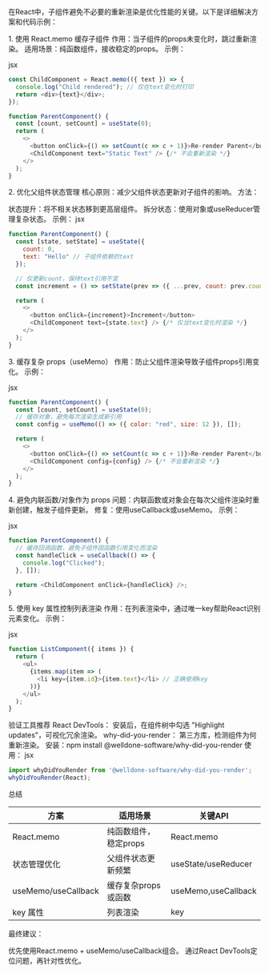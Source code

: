 在React中，子组件避免不必要的重新渲染是优化性能的关键。以下是详细解决方案和代码示例：

‌1. 使用 React.memo 缓存子组件‌
‌作用‌：当子组件的props未变化时，跳过重新渲染。
‌适用场景‌：纯函数组件，接收稳定的props。
‌示例‌：

jsx
```js
const ChildComponent = React.memo(({ text }) => {
  console.log("Child rendered"); // 仅在text变化时打印
  return <div>{text}</div>;
});

function ParentComponent() {
  const [count, setCount] = useState(0);
  return (
    <>
      <button onClick={() => setCount(c => c + 1)}>Re-render Parent</button>
      <ChildComponent text="Static Text" /> {/* 不会重新渲染 */}
    </>
  );
}
```
‌2. 优化父组件状态管理‌
‌核心原则‌：减少父组件状态更新对子组件的影响。
‌方法‌：

‌状态提升‌：将不相关状态移到更高层组件。
‌拆分状态‌：使用对象或useReducer管理复杂状态。
‌示例‌：
jsx
```js
function ParentComponent() {
  const [state, setState] = useState({
    count: 0,
    text: "Hello" // 子组件依赖的text
  });

  // 仅更新count，保持text引用不变
  const increment = () => setState(prev => ({ ...prev, count: prev.count + 1 }));

  return (
    <>
      <button onClick={increment}>Increment</button>
      <ChildComponent text={state.text} /> {/* 仅当text变化时渲染 */}
    </>
  );
}
```
‌3. 缓存复杂 props（useMemo）‌
‌作用‌：防止父组件渲染导致子组件props引用变化。
‌示例‌：

jsx
```js
function ParentComponent() {
  const [count, setCount] = useState(0);
  // 缓存对象，避免每次渲染生成新引用
  const config = useMemo(() => ({ color: "red", size: 12 }), []);

  return (
    <>
      <button onClick={() => setCount(c => c + 1)}>Re-render Parent</button>
      <ChildComponent config={config} /> {/* 不会重新渲染 */}
    </>
  );
}
```
‌4. 避免内联函数/对象作为 props‌
‌问题‌：内联函数或对象会在每次父组件渲染时重新创建，触发子组件更新。
‌修复‌：使用useCallback或useMemo。
‌示例‌：

jsx
```js
function ParentComponent() {
  // 缓存回调函数，避免子组件因函数引用变化而渲染
  const handleClick = useCallback(() => {
    console.log("Clicked");
  }, []);

  return <ChildComponent onClick={handleClick} />;
}
```
‌5. 使用 key 属性控制列表渲染‌
‌作用‌：在列表渲染中，通过唯一key帮助React识别元素变化。
‌示例‌：

jsx
```js
function ListComponent({ items }) {
  return (
    <ul>
      {items.map(item => (
        <li key={item.id}>{item.text}</li> // 正确使用key
      ))}
    </ul>
  );
}
```
‌验证工具推荐‌
‌React DevTools‌：
安装后，在组件树中勾选 ‌"Highlight updates"‌，可视化冗余渲染。
‌why-did-you-render‌：
第三方库，检测组件为何重新渲染。
安装：npm install @welldone-software/why-did-you-render
使用：
jsx
```js
import whyDidYouRender from '@welldone-software/why-did-you-render';
whyDidYouRender(React);
```
‌总结‌

| 方案 | 适用场景 |	关键API |
|------|---------|--------|
|React.memo|纯函数组件，稳定props|React.memo|
|状态管理优化|父组件状态更新频繁|useState/useReducer|
|useMemo/useCallback|缓存复杂props或函数|useMemo,useCallback|
|key 属性|列表渲染|key|

‌最终建议‌：

优先使用React.memo + useMemo/useCallback组合。
通过React DevTools定位问题，再针对性优化。